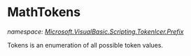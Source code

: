 ﻿
# MathTokens
_namespace: [Microsoft.VisualBasic.Scripting.TokenIcer.Prefix](N-Microsoft.VisualBasic.Scripting.TokenIcer.Prefix.md)_

Tokens is an enumeration of all possible token values.




